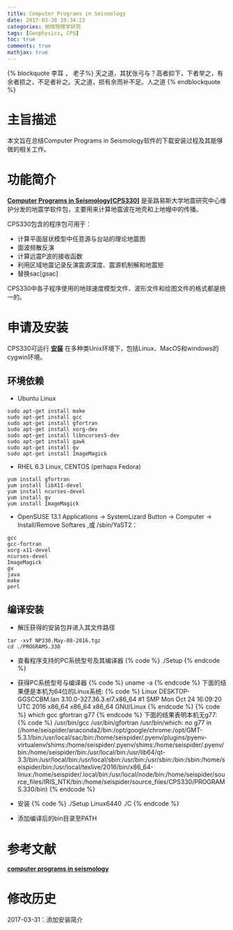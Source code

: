 ```yaml
---
title: Computer Programs in Seismology
date: 2017-03-30 19:34:23
categories: 地球物理学研究
tags: [Geophysics, CPS]
toc: true
comments: true
mathjax: true
---
```

{% blockquote 李耳 ， 老子%}
天之道，其犹张弓与？高者抑下，下者举之，有余者损之，不足者补之。天之道，损有余而补不足。人之道
{% endblockquote %}
# 主旨描述
本文旨在总结Computer Programs in Seismology软件的下载安装过程及其能够做的相关工作。

# 功能简介
**[Computer Programs in Seismology[CPS330]](http://www.eas.slu.edu/eqc/eqc_cps/CPS/CPS33.html)** 是圣路易斯大学地震研究中心维护分发的地震学软件包，主要用来计算地震波在地壳和上地幔中的传播。

CPS330包含的程序包可用于：
* 计算平面层状模型中任意源与台站的理论地震图
* 面波频散反演
* 计算远震P波的接收函数
* 利用区域地震记录反演震源深度、震源机制解和地震矩
* 替换sac[gsac]

CPS330中各子程序使用的地球速度模型文件、波形文件和绘图文件的格式都是统一的。

# 申请及安装
CPS330可运行 **[安装](http://www.eas.slu.edu/eqc/eqc_cps/CPS/cpslisc.html)** 在多种类Unix环境下，包括Linux、MacOS和windows的cygwin环境。


## 环境依赖

*  Ubuntu Linux
```
sudo apt-get install make
sudo apt-get install gcc
sudo apt-get install gfortran
sudo apt-get install xorg-dev
sudo apt-get install libncurses5-dev
sudo apt-get install gawk
sudo apt-get install gv
sudo apt-get install ImageMagick
```
* RHEL 6.3 Linux, CENTOS (perhaps Fedora)
```
yum install gfortran
yum install libX11-devel
yum install ncurses-devel
yum install gv
yum install ImageMagick
```
* OpenSUSE 13.1
Applications -> SystemLizard Button -> Computer -> Install/Remove Softares ,或 /sbin/YaST2：
```
gcc
gcc-fortran
xorg-x11-devel
ncurses-devel
ImageMagick
gv
java
make
perl
```

## 编译安装
* 解压获得的安装包并进入其文件路径
```
tar -xvf NP330.May-08-2016.tgz
cd ./PROGRAMS.330
```
* 查看程序支持的PC系统型号及其编译器
{% code %}
./Setup
{% endcode %}
* 获得PC系统型号与编译器
{% code %}
uname -a
{% endcode %}
下面的结果便是本机为64位的Linux系统:
{% code %}
Linux DESKTOP-GGSCCBM.lan 3.10.0-327.36.3.el7.x86_64 #1 SMP Mon Oct 24 16:09:20 UTC 2016 x86_64 x86_64 x86_64 GNU/Linux
{% endcode %}
{% code %}
which gcc gfortran g77
{% endcode %}
下面的结果表明本机无g77:
{% code %}
/usr/bin/gcc
/usr/bin/gfortran
/usr/bin/which: no g77 in (/home/seispider/anaconda2/bin:/opt/google/chrome:/opt/GMT-5.3.1/bin:/usr/local/sac/bin:/home/seispider/.pyenv/plugins/pyenv-virtualenv/shims:/home/seispider/.pyenv/shims:/home/seispider/.pyenv/bin:/home/seispider/bin:/usr/local/bin:/usr/lib64/qt-3.3/bin:/usr/local/bin:/usr/local/sbin:/usr/bin:/usr/sbin:/bin:/sbin:/home/seispider/bin:/usr/local/texlive/2016/bin/x86_64-linux:/home/seispider/.local/bin:/usr/local/node/bin:/home/seispider/source_files/IRIS_NTK/bin:/home/seispider/source_files/CPS330/PROGRAMS.330/bin)
{% endcode %}


* 安装
{% code %}
./Setup Linux6440
./C
{% endcode %}

* 添加编译后的bin目录至PATH

# 参考文献
**[computer programs in seismology](http://www.eas.slu.edu/eqc/eqccps.html)**

# 修改历史
2017-03-31：添加安装简介
